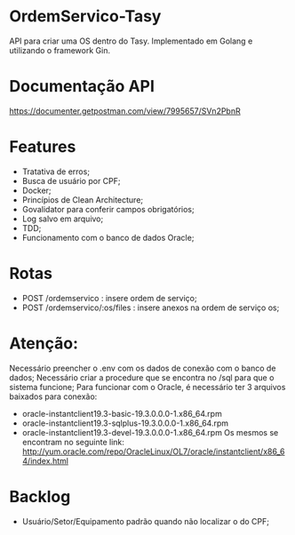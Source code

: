 # OrdemServico-Tasy
 API para criar uma OS dentro do Tasy.
 Implementado em Golang e utilizando o framework Gin.

# Documentação API
https://documenter.getpostman.com/view/7995657/SVn2PbnR

# Features
- Tratativa de erros;
- Busca de usuário por CPF;
- Docker;
- Princípios de Clean Architecture;
- Govalidator para conferir campos obrigatórios;
- Log salvo em arquivo;
- TDD;
- Funcionamento com o banco de dados Oracle;

# Rotas
- POST /ordemservico : insere ordem de serviço;
- POST /ordemservico/:os/files : insere anexos na ordem de serviço os;

# Atenção:
 Necessário preencher o .env com os dados de conexão com o banco de dados;
 Necessário criar a procedure que se encontra no /sql para que o sistema funcione;
 Para funcionar com o Oracle, é necessário ter 3 arquivos baixados para conexão:
- oracle-instantclient19.3-basic-19.3.0.0.0-1.x86_64.rpm 
- oracle-instantclient19.3-sqlplus-19.3.0.0.0-1.x86_64.rpm 
- oracle-instantclient19.3-devel-19.3.0.0.0-1.x86_64.rpm 
 Os mesmos se encontram no seguinte link: http://yum.oracle.com/repo/OracleLinux/OL7/oracle/instantclient/x86_64/index.html
 
# Backlog
- Usuário/Setor/Equipamento padrão quando não localizar o do CPF;
